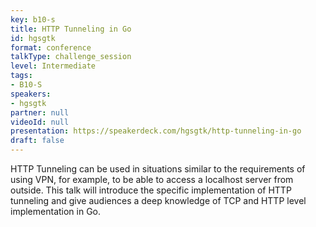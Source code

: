 ```yaml
---
key: b10-s
title: HTTP Tunneling in Go
id: hgsgtk
format: conference
talkType: challenge_session
level: Intermediate
tags:
- B10-S
speakers:
- hgsgtk
partner: null
videoId: null
presentation: https://speakerdeck.com/hgsgtk/http-tunneling-in-go
draft: false
---
```

HTTP Tunneling can be used in situations similar to the requirements of using VPN, for example, to be able to access a localhost server from outside. This talk will introduce the specific implementation of HTTP tunneling and give audiences a deep knowledge of TCP and HTTP level implementation in Go.